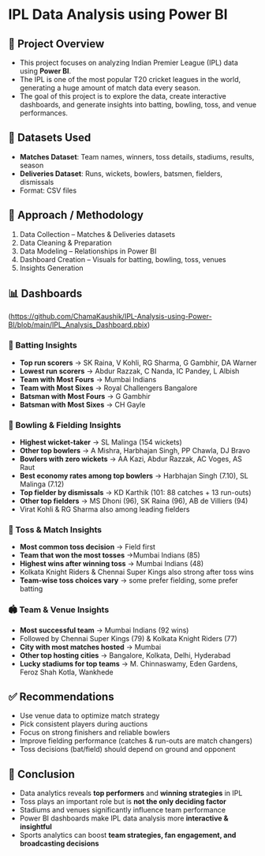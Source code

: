 # IPL Data Analysis using Power BI

## 📌 Project Overview
- This project focuses on analyzing Indian Premier League (IPL) data using **Power BI**.  
- The IPL is one of the most popular T20 cricket leagues in the world, generating a huge amount of match data every season.  
- The goal of this project is to explore the data, create interactive dashboards, and generate insights into batting, bowling, toss, and venue performances.

## 📂 Datasets Used
- **Matches Dataset**: Team names, winners, toss details, stadiums, results, season  
- **Deliveries Dataset**: Runs, wickets, bowlers, batsmen, fielders, dismissals  
- Format: CSV files

## 🔎 Approach / Methodology
1. Data Collection – Matches & Deliveries datasets  
2. Data Cleaning & Preparation  
3. Data Modeling – Relationships in Power BI  
4. Dashboard Creation – Visuals for batting, bowling, toss, venues  
5. Insights Generation  

## 📊 Dashboards

(https://github.com/ChamaKaushik/IPL-Analysis-using-Power-BI/blob/main/IPL_Analysis_Dashboard.pbix)


### 🏏 Batting Insights
- **Top run scorers** → SK Raina, V Kohli, RG Sharma, G Gambhir, DA Warner
- **Lowest run scorers** → Abdur Razzak, C Nanda, IC Pandey, L Albish
- **Team with Most Fours** → Mumbai Indians 
- **Team with Most Sixes** → Royal Challengers Bangalore
- **Batsman with Most Fours** → G Gambhir
- **Batsman with Most Sixes** → CH Gayle


### 🎯 Bowling & Fielding Insights
- **Highest wicket-taker** → SL Malinga (154 wickets)
- **Other top bowlers** → A Mishra, Harbhajan Singh, PP Chawla, DJ Bravo
- **Bowlers with zero wickets** → AA Kazi, Abdur Razzak, AC Voges, AS Raut
- **Best economy rates among top bowlers** → Harbhajan Singh (7.10), SL Malinga (7.12)
- **Top fielder by dismissals** → KD Karthik (101: 88 catches + 13 run-outs)
- **Other top fielders** → MS Dhoni (96), SK Raina (96), AB de Villiers (94)
- Virat Kohli & RG Sharma also among leading fielders


### 🎲 Toss & Match Insights
- **Most common toss decision** → Field first
- **Team that won the most tosses** →Mumbai Indians (85)
- **Highest wins after winning toss** → Mumbai Indians (48)
- Kolkata Knight Riders & Chennai Super Kings also strong after toss wins
- **Team-wise toss choices vary** → some prefer fielding, some prefer batting 

### 🏟️ Team & Venue Insights
- **Most successful team** → Mumbai Indians (92 wins)
- Followed by Chennai Super Kings (79) & Kolkata Knight Riders (77)
- **City with most matches hosted** → Mumbai
- **Other top hosting cities** → Bangalore, Kolkata, Delhi, Hyderabad
- **Lucky stadiums for top teams** → M. Chinnaswamy, Eden Gardens, Feroz Shah Kotla, Wankhede


## ✅ Recommendations
- Use venue data to optimize match strategy  
- Pick consistent players during auctions  
- Focus on strong finishers and reliable bowlers  
- Improve fielding performance (catches & run-outs are match changers)  
- Toss decisions (bat/field) should depend on ground and opponent  

## 🏁 Conclusion
- Data analytics reveals **top performers** and **winning strategies** in IPL  
- Toss plays an important role but is **not the only deciding factor**  
- Stadiums and venues significantly influence team performance  
- Power BI dashboards make IPL data analysis more **interactive & insightful**  
- Sports analytics can boost **team strategies, fan engagement, and broadcasting decisions**  

